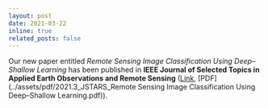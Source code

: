 ```yaml
---
layout: post
date: 2021-03-22
inline: true
related_posts: false
---
```


Our new paper entitled *Remote Sensing Image Classification Using Deep–Shallow Learning* has been published in **IEEE Journal of Selected Topics in Applied Earth Observations and Remote Sensing** ([Link](https://ieeexplore.ieee.org/document/9366389), [PDF](../assets/pdf/2021.3_JSTARS_Remote Sensing Image Classification Using Deep–Shallow Learning.pdf)).

